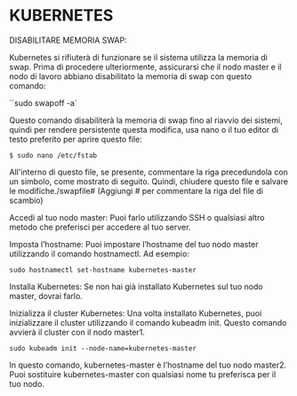 # KUBERNETES

  

DISABILITARE MEMORIA SWAP:

Kubernetes si rifiuterà di funzionare se il sistema utilizza la memoria di swap. Prima di procedere ulteriormente, assicurarsi che il nodo master e il nodo di lavoro abbiano disabilitato la memoria di swap con questo comando:

  

``sudo swapoff -a`

  

Questo comando disabiliterà la memoria di swap fino al riavvio dei sistemi, quindi per rendere persistente questa modifica, usa nano o il tuo editor di testo preferito per aprire questo file:

  

`$ sudo nano /etc/fstab`

  

All'interno di questo file, se presente, commentare la riga precedundola con un simbolo, come mostrato di seguito. Quindi, chiudere questo file e salvare le modifiche./swapfile# (Aggiungi # per commentare la riga del file di scambio)

Accedi al tuo nodo master: Puoi farlo utilizzando SSH o qualsiasi altro metodo che preferisci per accedere al tuo server.

  

Imposta l’hostname: Puoi impostare l’hostname del tuo nodo master utilizzando il comando hostnamectl. Ad esempio:

  

`sudo hostnamectl set-hostname kubernetes-master`

  

Installa Kubernetes: Se non hai già installato Kubernetes sul tuo nodo master, dovrai farlo.

  

Inizializza il cluster Kubernetes: Una volta installato Kubernetes, puoi inizializzare il cluster utilizzando il comando kubeadm init. Questo comando avvierà il cluster con il nodo master1.

  

`sudo kubeadm init --node-name=kubernetes-master`

  

In questo comando, kubernetes-master è l’hostname del tuo nodo master2. Puoi sostituire kubernetes-master con qualsiasi nome tu preferisca per il tuo nodo.

  

